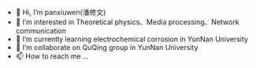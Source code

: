 - 👋 Hi, I’m panxiuwen(潘修文)
- 👀 I’m interested in Theoretical physics、Media processing、Network communication
- 🌱 I’m currently learning electrochemical corrosion in YunNan University
- 💞️ I’m collaborate on QuQing group in YunNan University
- 📫 How to reach me ...
